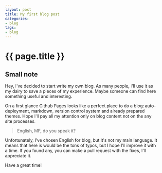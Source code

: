 ```yaml
---
layout: post
title: My first blog post
categories:
- blog
tags:
- blog
---
```


# {{ page.title }}

## Small note

Hey, I've decided to start write my own blog. As many people, I'll use it as my dairy to save a pieces of my experience. Maybe someone can find here something useful and interesting.

On a first glance Github Pages looks like a perfect place to do a blog: auto-deployment, markdown, version control system and already prepared themes. Hope I'll pay all my attention only on blog content not on the any site processes.

> English, MF, do you speak it?

Unfortunately, I've chosen English for blog, but it's not my main language. It means that here is would be the tons of typos, but I hope I'll improve it with a time. If you found any, you can make a pull request with the fixes, I'll appreciate it.

Have a great time!
